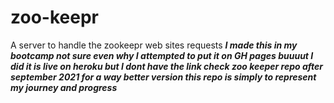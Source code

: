 # zoo-keepr
A server to handle the zookeepr web sites requests
***I made this in my bootcamp not sure even why I attempted to put it on GH pages buuuut I did it is live on heroku but I dont have the link check zoo keeper repo after september 2021 for a way better version this repo is simply to represent my journey and progress***
